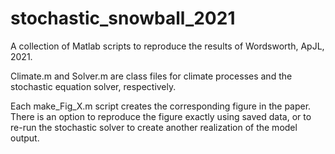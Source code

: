 # stochastic_snowball_2021

A collection of Matlab scripts to reproduce the results of Wordsworth, ApJL, 2021.

Climate.m and Solver.m are class files for climate processes and the stochastic equation solver, respectively.

Each make_Fig_X.m script creates the corresponding figure in the paper. There is an option to reproduce the figure exactly using saved data, or to re-run the stochastic solver to create another realization of the model output.
